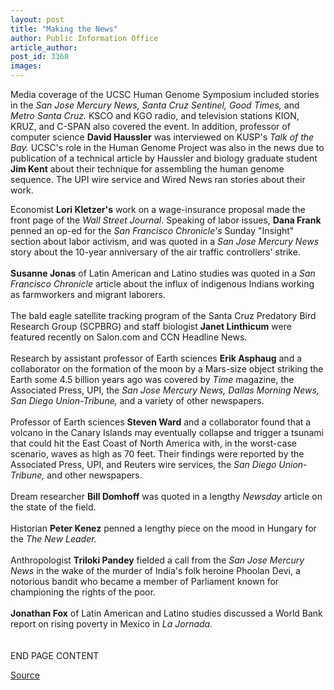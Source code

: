 ```yaml
---
layout: post
title: "Making the News"
author: Public Information Office
article_author: 
post_id: 3368
images:
---
```


<p>
  Media coverage of the UCSC Human Genome Symposium included stories in the <i>San Jose Mercury News, Santa Cruz Sentinel, Good Times,</i> and <i>Metro Santa Cruz.</i> KSCO and KGO radio, and television stations KION, KRUZ, and C-SPAN also covered the event. In addition, professor of computer science <b>David Haussler</b> was interviewed on KUSP's <i>Talk of the Bay.</i> UCSC's role in the Human Genome Project was also in the news due to publication of a technical article by Haussler and biology graduate student <b>Jim Kent</b> about their technique for assembling the human genome sequence. The UPI wire service and Wired News ran stories about their work.
</p>
<p>
  Economist <b>Lori Kletzer's</b> work on a wage-insurance proposal made the front page of the <i>Wall Street Journal</i>. Speaking of labor issues, <b>Dana Frank</b> penned an op-ed for the <i>San Francisco Chronicle's</i> Sunday "Insight" section about labor activism, and was quoted in a <i>San Jose Mercury News</i> story about the 10-year anniversary of the air traffic controllers' strike.<br>
  <br>
  <b>Susanne Jonas</b> of Latin American and Latino studies was quoted in a <i>San Francisco Chronicle</i> article about the influx of indigenous Indians working as farmworkers and migrant laborers.<br>
  <br>
  The bald eagle satellite tracking program of the Santa Cruz Predatory Bird Research Group (SCPBRG) and staff biologist <b>Janet Linthicum</b> were featured recently on Salon.com and CCN Headline News.<br>
  <br>
  Research by assistant professor of Earth sciences <b>Erik Asphaug</b> and a collaborator on the formation of the moon by a Mars-size object striking the Earth some 4.5 billion years ago was covered by <i>Time</i> magazine, the Associated Press, UPI, the <i>San Jose Mercury News, Dallas Morning News,</i> <i>San Diego Union-Tribune,</i> and a variety of other newspapers.<br>
  <br>
  Professor of Earth sciences <b>Steven Ward</b> and a collaborator found that a volcano in the Canary Islands may eventually collapse and trigger a tsunami that could hit the East Coast of North America with, in the worst-case scenario, waves as high as 70 feet. Their findings were reported by the Associated Press, UPI, and Reuters wire services, the <i>San Diego Union-Tribune,</i> and other newspapers.<br>
  <br>
  Dream researcher <b>Bill Domhoff</b> was quoted in a lengthy <i>Newsday</i> article on the state of the field.<br>
  <br>
  Historian <b>Peter Kenez</b> penned a lengthy piece on the mood in Hungary for the <i>The</i> <i>New Leader.<br>
  <br></i>Anthropologist <b>Triloki Pandey</b> fielded a call from the <i>San Jose Mercury News</i> in the wake of the murder of India's folk heroine Phoolan Devi, a notorious bandit who became a member of Parliament known for championing the rights of the poor.<br>
  <br>
  <b>Jonathan Fox</b> of Latin American and Latino studies discussed a World Bank report on rising poverty in Mexico in <i>La Jornada.</i><br>
  <br>
  <br>
  END PAGE CONTENT
</p>
<p><a href="http://www1.ucsc.edu/currents/01-02/09-03/makenews.html" title="Permalink to makenews">Source</a></p>
